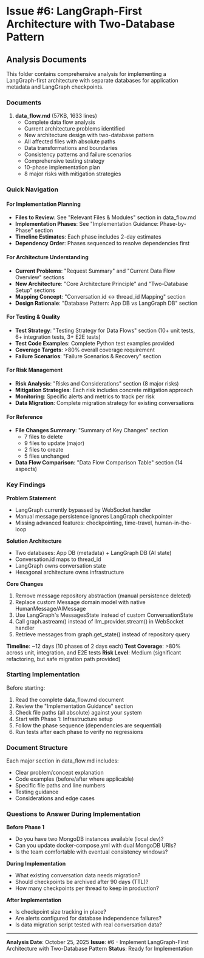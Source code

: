 # Issue #6: LangGraph-First Architecture with Two-Database Pattern

## Analysis Documents

This folder contains comprehensive analysis for implementing a LangGraph-first architecture with separate databases for application metadata and LangGraph checkpoints.

### Documents

1. **data_flow.md** (57KB, 1633 lines)
   - Complete data flow analysis
   - Current architecture problems identified
   - New architecture design with two-database pattern
   - All affected files with absolute paths
   - Data transformations and boundaries
   - Consistency patterns and failure scenarios
   - Comprehensive testing strategy
   - 10-phase implementation plan
   - 8 major risks with mitigation strategies

### Quick Navigation

#### For Implementation Planning
- **Files to Review**: See "Relevant Files & Modules" section in data_flow.md
- **Implementation Phases**: See "Implementation Guidance: Phase-by-Phase" section
- **Timeline Estimates**: Each phase includes 2-day estimates
- **Dependency Order**: Phases sequenced to resolve dependencies first

#### For Architecture Understanding
- **Current Problems**: "Request Summary" and "Current Data Flow Overview" sections
- **New Architecture**: "Core Architecture Principle" and "Two-Database Setup" sections
- **Mapping Concept**: "Conversation.id ↔ thread_id Mapping" section
- **Design Rationale**: "Database Pattern: App DB vs LangGraph DB" section

#### For Testing & Quality
- **Test Strategy**: "Testing Strategy for Data Flows" section (10+ unit tests, 6+ integration tests, 3+ E2E tests)
- **Test Code Examples**: Complete Python test examples provided
- **Coverage Targets**: >80% overall coverage requirement
- **Failure Scenarios**: "Failure Scenarios & Recovery" section

#### For Risk Management
- **Risk Analysis**: "Risks and Considerations" section (8 major risks)
- **Mitigation Strategies**: Each risk includes concrete mitigation approach
- **Monitoring**: Specific alerts and metrics to track per risk
- **Data Migration**: Complete migration strategy for existing conversations

#### For Reference
- **File Changes Summary**: "Summary of Key Changes" section
  - 7 files to delete
  - 9 files to update (major)
  - 2 files to create
  - 5 files unchanged
- **Data Flow Comparison**: "Data Flow Comparison Table" section (14 aspects)

### Key Findings

**Problem Statement**
- LangGraph currently bypassed by WebSocket handler
- Manual message persistence ignores LangGraph checkpointer
- Missing advanced features: checkpointing, time-travel, human-in-the-loop

**Solution Architecture**
- Two databases: App DB (metadata) + LangGraph DB (AI state)
- Conversation.id maps to thread_id
- LangGraph owns conversation state
- Hexagonal architecture owns infrastructure

**Core Changes**
1. Remove message repository abstraction (manual persistence deleted)
2. Replace custom Message domain model with native HumanMessage/AIMessage
3. Use LangGraph's MessagesState instead of custom ConversationState
4. Call graph.astream() instead of llm_provider.stream() in WebSocket handler
5. Retrieve messages from graph.get_state() instead of repository query

**Timeline**: ~12 days (10 phases of 2 days each)
**Test Coverage**: >80% across unit, integration, and E2E tests
**Risk Level**: Medium (significant refactoring, but safe migration path provided)

### Starting Implementation

Before starting:
1. Read the complete data_flow.md document
2. Review the "Implementation Guidance" section
3. Check file paths (all absolute) against your system
4. Start with Phase 1: Infrastructure setup
5. Follow the phase sequence (dependencies are sequential)
6. Run tests after each phase to verify no regressions

### Document Structure

Each major section in data_flow.md includes:
- Clear problem/concept explanation
- Code examples (before/after where applicable)
- Specific file paths and line numbers
- Testing guidance
- Considerations and edge cases

### Questions to Answer During Implementation

**Before Phase 1**
- Do you have two MongoDB instances available (local dev)?
- Can you update docker-compose.yml with dual MongoDB URIs?
- Is the team comfortable with eventual consistency windows?

**During Implementation**
- What existing conversation data needs migration?
- Should checkpoints be archived after 90 days (TTL)?
- How many checkpoints per thread to keep in production?

**After Implementation**
- Is checkpoint size tracking in place?
- Are alerts configured for database independence failures?
- Is data migration script tested with real conversation data?

---

**Analysis Date**: October 25, 2025
**Issue**: #6 - Implement LangGraph-First Architecture with Two-Database Pattern
**Status**: Ready for Implementation
